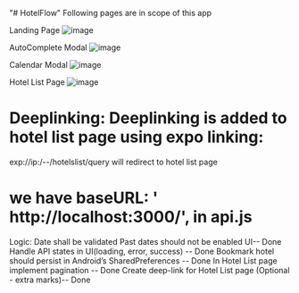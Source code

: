 "# HotelFlow" 
Following pages are in scope of this app

Landing Page 
![image](https://github.com/akki111singh/HotelFlow/assets/45921807/fcb4c481-cf2e-4c33-9efc-fd00fdbaa717)

AutoComplete Modal 
![image](https://github.com/akki111singh/HotelFlow/assets/45921807/d99be64d-58ef-4cde-b33f-5622356bf26e)

Calendar Modal 
![image](https://github.com/akki111singh/HotelFlow/assets/45921807/43f07b5a-9630-49e7-ba21-0233d2b2b236)

Hotel List Page 
![image](https://github.com/akki111singh/HotelFlow/assets/45921807/12f696c6-aa8e-4f77-9bfd-8cc570757d67)

# Deeplinking: Deeplinking is added to hotel list page using expo linking: 
  exp://ip:/--/hotelslist/query will redirect to hotel list page
# we have baseURL: ' http://localhost:3000/', in api.js

Logic:
Date shall be validated Past dates should not be enabled UI-- Done 
Handle API states in UI(loading, error, success) -- Done
Bookmark hotel should persist in Android’s SharedPreferences -- Done
In Hotel List page implement pagination -- Done
Create deep-link for Hotel List page (Optional - extra marks)-- Done 
